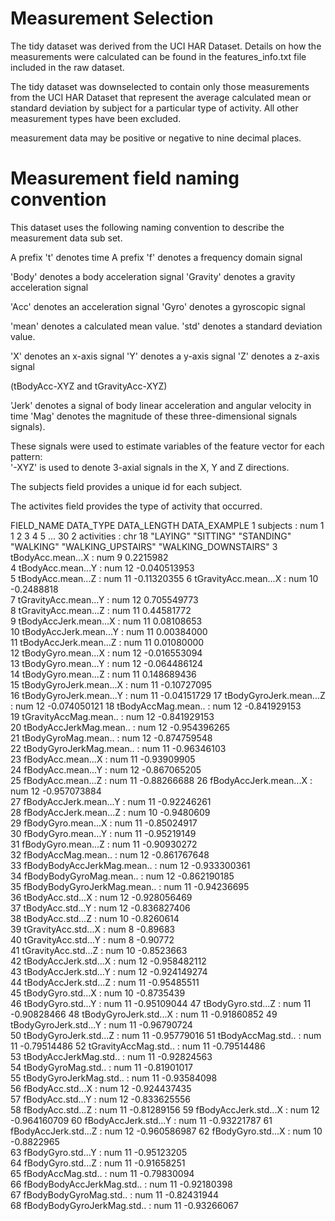 Measurement Selection 
=================

The tidy dataset was derived from the UCI HAR Dataset.  Details on how the measurements were calculated can be found in the features_info.txt file included in the raw dataset.

The tidy dataset was downselected to contain only those measurements from the UCI HAR Dataset that represent the average calculated mean or standard deviation by subject for a particular type of activity.  All other measurement types have been excluded.

measurement data may be positive or negative to nine decimal places.

Measurement field naming convention
=============================

This dataset uses the following naming convention to describe the measurement data sub set.

A prefix 't' denotes time
A prefix 'f' denotes a frequency domain signal

'Body' denotes a body acceleration signal
'Gravity' denotes a gravity acceleration signal

'Acc' denotes an acceleration signal
'Gyro' denotes a gyroscopic signal

'mean' denotes a calculated mean value.
'std' denotes a standard deviation value.

'X' denotes an x-axis signal
'Y' denotes a y-axis signal
'Z' denotes a z-axis signal

(tBodyAcc-XYZ and tGravityAcc-XYZ)

'Jerk' denotes a signal of body linear acceleration and angular velocity in time
'Mag' denotes the magnitude of these three-dimensional signals signals). 

These signals were used to estimate variables of the feature vector for each pattern:  
'-XYZ' is used to denote 3-axial signals in the X, Y and Z directions.

The subjects field provides a unique id for each subject.

The activites field provides the type of activity that occurred.

  FIELD_NAME                     DATA_TYPE    DATA_LENGTH   DATA_EXAMPLE
1 subjects                        : num  	  1			    1 2 3 4 5 ... 30
2 activities                      : chr  	  18            "LAYING" "SITTING" "STANDING" "WALKING" "WALKING_UPSTAIRS" "WALKING_DOWNSTAIRS"
3 tBodyAcc.mean...X               : num       9             0.2215982	
4 tBodyAcc.mean...Y               : num  	  12            -0.040513953         	
5 tBodyAcc.mean...Z               : num       11            -0.11320355	
6 tGravityAcc.mean...X            : num       10            -0.2488818	
7 tGravityAcc.mean...Y            : num       12            0.705549773	                                                              
8 tGravityAcc.mean...Z            : num       11            0.44581772	             
9 tBodyAccJerk.mean...X           : num   	  11            0.08108653	            
10 tBodyAccJerk.mean...Y          : num       11            0.00384000	           
11 tBodyAccJerk.mean...Z          : num       11            0.01080000	            
12 tBodyGyro.mean...X             : num       12            -0.016553094	                      
13 tBodyGyro.mean...Y             : num       12            -0.064486124	
14 tBodyGyro.mean...Z             : num       11            0.148689436	                                
15 tBodyGyroJerk.mean...X         : num       11            -0.10727095           
16 tBodyGyroJerk.mean...Y         : num       11            -0.04151729
17 tBodyGyroJerk.mean...Z         : num       12        	-0.074050121
18 tBodyAccMag.mean..             : num       12            -0.841929153	                                                
19 tGravityAccMag.mean..          : num       12            -0.841929153	             
20 tBodyAccJerkMag.mean..         : num       12            -0.954396265               
21 tBodyGyroMag.mean..            : num       12            -0.874759548	             
22 tBodyGyroJerkMag.mean..        : num       11            -0.96346103	             
23 fBodyAcc.mean...X              : num       11            -0.93909905	                
24 fBodyAcc.mean...Y              : num       12            -0.867065205	
25 fBodyAcc.mean...Z              : num       11            -0.88266688	
26 fBodyAccJerk.mean...X          : num       12            -0.957073884	                                     
27 fBodyAccJerk.mean...Y          : num       11            -0.92246261	              
28 fBodyAccJerk.mean...Z          : num       10            -0.9480609	           
29 fBodyGyro.mean...X             : num       11            -0.85024917	            
30 fBodyGyro.mean...Y             : num       11            -0.95219149	              
31 fBodyGyro.mean...Z             : num       11            -0.90930272	             
32 fBodyAccMag.mean..             : num       12            -0.861767648	               
33 fBodyBodyAccJerkMag.mean..     : num       12            -0.933300361	
34 fBodyBodyGyroMag.mean..        : num       12            -0.862190185	  
35 fBodyBodyGyroJerkMag.mean..    : num       11            -0.94236695	                                   
36 tBodyAcc.std...X               : num       12            -0.928056469	
37 tBodyAcc.std...Y               : num       12            -0.836827406	                                 
38 tBodyAcc.std...Z               : num       10            -0.8260614	               
39 tGravityAcc.std...X            : num       8             -0.89683	             
40 tGravityAcc.std...Y            : num       8             -0.90772	              
41 tGravityAcc.std...Z            : num       10            -0.8523663	            
42 tBodyAccJerk.std...X           : num       12            -0.958482112	                   
43 tBodyAccJerk.std...Y           : num       12            -0.924149274	            
44 tBodyAccJerk.std...Z           : num       11            -0.95485511	            
45 tBodyGyro.std...X              : num       10            -0.8735439	          
46 tBodyGyro.std...Y              : num       11            -0.95109044	
47 tBodyGyro.std...Z              : num       11            -0.90828466	
48 tBodyGyroJerk.std...X          : num       11            -0.91860852	
49 tBodyGyroJerk.std...Y          : num       11            -0.96790724	         
50 tBodyGyroJerk.std...Z          : num       11            -0.95779016	
51 tBodyAccMag.std..              : num       11            -0.79514486	
52 tGravityAccMag.std..           : num       11            -0.79514486	 
53 tBodyAccJerkMag.std..          : num       11            -0.92824563	                         
54 tBodyGyroMag.std..             : num       11            -0.81901017	             
55 tBodyGyroJerkMag.std..         : num       11            -0.93584098	            
56 fBodyAcc.std...X               : num       12            -0.924437435	            
57 fBodyAcc.std...Y               : num       12            -0.833625556	       
58 fBodyAcc.std...Z               : num       11            -0.81289156	
59 fBodyAccJerk.std...X           : num       12            -0.964160709
60 fBodyAccJerk.std...Y           : num       11            -0.93221787
61 fBodyAccJerk.std...Z           : num       12            -0.960586987
62 fBodyGyro.std...X              : num       10            -0.8822965	                                                                      
63 fBodyGyro.std...Y              : num       11            -0.95123205	            
64 fBodyGyro.std...Z              : num       11            -0.91658251	            
65 fBodyAccMag.std..              : num       11            -0.79830094	             
66 fBodyBodyAccJerkMag.std..      : num       11            -0.92180398	  
67 fBodyBodyGyroMag.std..         : num       11            -0.82431944	              
68 fBodyBodyGyroJerkMag.std..     : num       11            -0.93266067              
